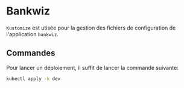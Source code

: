 # Bankwiz

`Kustomize` est utisée pour la gestion des fichiers de configuration de l'application `bankwiz`.

## Commandes

Pour lancer un déploiement, il suffit de lancer la commande suivante:
```bash
kubectl apply -k dev
```